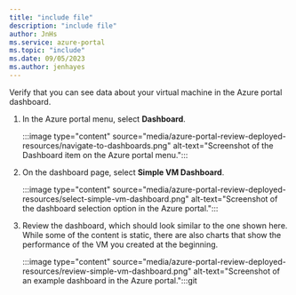 ```yaml
---
title: "include file"
description: "include file"
author: JnHs
ms.service: azure-portal
ms.topic: "include"
ms.date: 09/05/2023
ms.author: jenhayes
---
```


Verify that you can see data about your virtual machine in the Azure portal dashboard.

1. In the Azure portal menu, select **Dashboard**.

    :::image type="content" source="media/azure-portal-review-deployed-resources/navigate-to-dashboards.png" alt-text="Screenshot of the Dashboard item on the Azure portal menu.":::

1. On the dashboard page, select **Simple VM Dashboard**.

    :::image type="content" source="media/azure-portal-review-deployed-resources/select-simple-vm-dashboard.png" alt-text="Screenshot of the dashboard selection option in the Azure portal.":::

1. Review the dashboard, which should look similar to the one shown here. While some of the content is static, there are also charts that show the performance of the VM you created at the beginning.

    :::image type="content" source="media/azure-portal-review-deployed-resources/review-simple-vm-dashboard.png" alt-text="Screenshot of an example dashboard in the Azure portal.":::git 